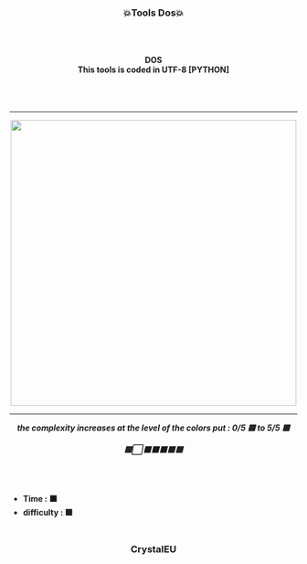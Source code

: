 ### <p align="center">💥Tools  Dos💥</p> 

<br><br>
<p align="center">
<strong>
DOS
<br>
This tools is coded in UTF-8 [PYTHON]
<br><br><br>
<br>

-----

<p align="center">
<img src="https://cdn.discordapp.com/attachments/993872060721942580/994673768146423920/OIP.jpg", width="500", height="500">
</p>

-----
<p align="center"><strong><i>the complexity increases at the level of the colors put : 0/5 🟨 to 5/5 🟦</i></strong</p>
<p align="center"><strong><i>🟨⬜️⬛️🟧🟪🟥🟦</i></strong</p>

<br><br>
* Time : ⬛️
* difficulty : 🟪
<br><br>


### <p align="center">CrystalEU</p>